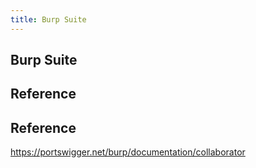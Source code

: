```yaml
---
title: Burp Suite
---
```


## Burp Suite


## Reference



## Reference
https://portswigger.net/burp/documentation/collaborator
